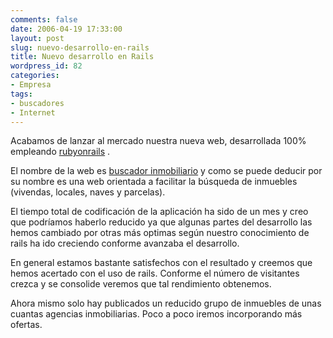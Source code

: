 ```yaml
---
comments: false
date: 2006-04-19 17:33:00
layout: post
slug: nuevo-desarrollo-en-rails
title: Nuevo desarrollo en Rails
wordpress_id: 82
categories:
- Empresa
tags:
- buscadores
- Internet
---
```


Acabamos de lanzar al mercado nuestra nueva web, desarrollada 100% empleando [rubyonrails](http://www.rubyonrails.org) .




	

El nombre de la web es [buscador inmobiliario](http://www.buscadorinmobiliario.es) y como se puede deducir por su nombre es una web orientada a facilitar la búsqueda de inmuebles (vivendas, locales, naves y parcelas).




	

El tiempo total de codificación de la aplicación ha sido de un mes y creo que podríamos haberlo reducido ya que algunas partes del desarrollo las hemos cambiado por otras más optimas según nuestro conocimiento de rails ha ido creciendo conforme avanzaba el desarrollo.




	

En general estamos bastante satisfechos con el resultado y creemos que hemos acertado con el uso de rails.  Conforme el número de visitantes crezca y se consolide veremos que tal rendimiento obtenemos.




	

Ahora mismo solo hay publicados un reducido grupo de inmuebles de unas cuantas agencias  inmobiliarias.  Poco a poco iremos incorporando más ofertas.

